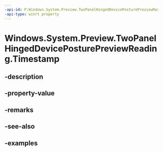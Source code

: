 ```yaml
---
-api-id: P:Windows.System.Preview.TwoPanelHingedDevicePosturePreviewReading.Timestamp
-api-type: winrt property
---
```


<!-- Property syntax.
public DateTime Timestamp { get; }
-->

# Windows.System.Preview.TwoPanelHingedDevicePosturePreviewReading.Timestamp

## -description

## -property-value

## -remarks

## -see-also

## -examples

